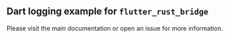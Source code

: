 ## Dart logging example for `flutter_rust_bridge`

Please visit the main documentation or open an issue for more information.
